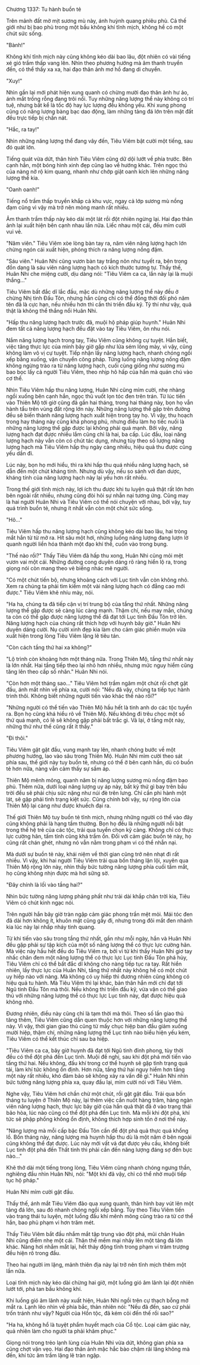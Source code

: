 




Chương 1337: Tu hành buồn tẻ


Trên mảnh đất mờ mịt sương mù này, ánh huỳnh quang phiêu phù. Cả thế giới như bị bao phủ trong một bầu không khí tĩnh mịch, không hề có một chút sức sống.

"Bành!"

Không khí tĩnh mịch này cũng không kéo dài bao lâu, đột nhiên có vài tiếng xé gió trầm thấp vang lên. Nhìn theo phương hướng mà âm thanh truyền đến, có thể thấy xa xa, hai đạo thân ảnh mơ hồ đang di chuyển.

"Xuy!"

Nhìn gần lại mới phát hiện xung quanh có chừng mười đạo thân ảnh hư ảo, ánh mắt trống rỗng đang trôi nổi. Tuy những năng lượng thể này không có trí tuệ, nhưng bất kể là tốc độ hay lực lượng đều không yếu. Khi xung phong cũng có năng lượng bàng bạc dao động, làm những tảng đá lớn trên mặt đất đều trực tiếp bị chấn nát.

"Hắc, ra tay!"

Nhìn những năng lượng thể đang vây đến, Tiêu Viêm bật cười một tiếng, sau đó quát lớn.

Tiếng quát vừa dứt, thân hình Tiêu Viêm cũng dữ dội lướt về phía trước. Bên cạnh hắn, một bóng hình xinh đẹp cũng lao về hướng khác. Trên ngọc thủ của nàng nở rộ kim quang, nhanh như chớp giật oanh kích lên những năng lượng thể kia.

"Oanh oanh!"

Tiếng nổ trầm thấp truyền khắp cả khu vực, ngay cả lớp sương mù nồng đạm cũng vì vậy mà trở nên mỏng manh rất nhiều.

Âm thanh trầm thấp này kéo dài một lát rồi đột nhiên ngừng lại. Hai đạo thân ảnh lại xuất hiện bên cạnh nhau lần nữa. Liếc nhau một cái, đều mỉm cười vui vẻ.

"Năm viên." Tiêu Viêm xòe lòng bàn tay ra, năm viên năng lượng hạch lớn chừng ngón cái xuất hiện, phóng thích ra năng lượng nồng đậm.

"Sáu viên." Huân Nhi cũng vươn bàn tay trắng nõn như tuyết ra, bên trong đồn dạng là sáu viên năng lượng hạch có kích thước tương tự. Thấy thế, Huân Nhi che miệng cười, dịu dàng nói: "Tiêu Viêm ca ca, lần này lại là muội thắng…"

Tiêu Viêm bất đắc dĩ lắc đầu, mặc dù những năng lượng thể này đều ở chừng Nhị tinh Đấu Tôn, nhưng hắn cũng chỉ có thể đồng thời đối phó năm tên đã là cực hạn, nếu nhiều hơn thì cần thi triển đấu kỹ. Tỷ thí như vậy, quả thật là không thể thắng nổi Huân Nhi.

"Hấp thu năng lượng hạch trước đã, muội hộ pháp giúp huynh." Huân Nhi đem tất cả năng lượng hạch đều đặt vào tay Tiêu Viêm, ôn nhu nói.

Nắm năng lượng hạch trong tay, Tiêu Viêm cũng không cự tuyệt. Hắn biết, việc tăng thực lực của mình bây giờ gấp như lửa sém lông mày, vì vậy, cũng không làm vô vị cự tuyệt. Tiếp nhận lấy năng lượng hạch, nhanh chóng ngồi xếp bằng xuống, vận chuyển công pháp. Từng luồng năng lượng nồng đậm không ngừng trào ra từ năng lượng hạch, cuối cùng giống như sương mù bao bọc lấy cả người Tiêu Viêm, theo nhịp hô hấp của hắn mà quán chú vào cơ thể.

Nhìn Tiêu Viêm hấp thu năng lượng, Huân Nhi cũng mỉm cười, nhẹ nhàng ngồi xuống bên cạnh hắn, ngọc thủ vuốt lọn tóc đen trên trán. Từ lúc tiến vào Thiên Mộ tới giờ cũng đã gần hai tháng, trong hai tháng này, bọn họ vẫn hành tẩu trên vùng đất rộng lớn này. Những năng lượng thể gặp trên đường đều sẽ biến thành năng lượng hạch xuất hiện trong tay họ. Vì vậy, thu hoạch trong hay tháng này cũng khá phong phú, nhưng điều làm họ tiếc nuối là những năng lượng thể gặp được lại không phải quá mạnh. Bởi vậy, năng lượng hạch đạt được nhiều lắm cũng chỉ là hai, ba cấp. Lúc đầu, loại năng lượng hạch này vẫn còn có chút tác dụng, nhưng tùy theo số lượng năng lượng hạch mà Tiêu Viêm hấp thụ ngày càng nhiều, hiệu quả thu được cũng yếu dần đi.

Lúc này, bọn họ mới hiểu, thì ra khi hấp thu quá nhiều năng lượng hạch, sẽ dẫn đến một chút kháng tính. Nhưng dù vậy, nếu so sánh với đan dược, kháng tính của năng lượng hạch này lại yếu hơn rất nhiều.

Trong thế giới tĩnh mịch này, lợi ích thu được khi tu luyện quả thật rất lớn hơn bên ngoài rất nhiều, nhưng cũng đòi hỏi sự nhẫn nại tương ứng. Cũng may là hai người Huân Nhi và Tiêu Viêm có thể nói chuyện với nhau, bởi vậy, tuy quá trình buồn tẻ, nhưng ít nhất vẫn còn một chút sức sống.

"Hô…"

Tiêu Viêm hấp thu năng lượng hạch cũng không kéo dài bao lâu, hai tròng mắt hắn từ từ mở ra. Hít sâu một hơi, những luồng năng lượng đang lượn lờ quanh người liền hóa thành một đạo khí thể, cuốn vào trong bụng.

"Thế nào rồi?" Thấy Tiêu Viêm đã hấp thu xong, Huân Nhi cũng mỏi mệt vươn vai một cái. Những đường cong duyên dáng rõ ràng hiển lộ ra, trong giọng nói còn mang theo vẻ biếng nhác mê người.

"Có một chút tiến bộ, nhưng khoảng cách với Lục tinh vẫn còn không nhỏ. Xem ra chúng ta phải tìm kiếm một vài năng lượng hạch có đẳng cao mới được." Tiêu Viêm khẽ nhíu mày, nói.

"Ha ha, chúng ta đã tiếp cận vị trí trung bộ của tầng thứ nhất. Những năng lượng thể gặp được sẽ càng lúc càng mạnh. Thậm chí, nếu may mắn, chúng ta còn có thể gặp được năng lượng thể đã đạt tới Lục tinh Đấu Tôn trở lên. Năng lượng hạch của chúng rất thích hợp với huynh bây giờ." Huân Nhi duyên dáng cười. Nụ cười xinh đẹp kia làm cho cảm giác phiền muộn vừa xuất hiện trong lòng Tiêu Viêm lặng lẽ tiêu tán.

"Còn cách tầng thứ hai xa không?"

"Lộ trình còn khoảng hơn một tháng nữa. Trong Thiên Mộ, tầng thứ nhất này là lớn nhất. Hai tầng tiếp theo lại nhỏ hơn nhiều, nhưng mức nguy hiểm cũng tăng lên theo cấp số nhân." Huân Nhi nói.

"Còn hơn một tháng sao…" Tiêu Viêm hơi trầm ngâm một chút rồi chợt gật đầu, ánh mắt nhìn về phía xa, cười nói: "Nếu đã vậy, chúng ta tiếp tục hành trình thôi. Không biết những người tiến vào khác thế nào rồi?"

"Những người có thể tiến vào Thiên Mộ hầu hết là tinh anh do các tộc tuyển ra. Bọn họ cũng khá hiểu rõ về Thiên Mộ. Nếu không đi trêu chọc một số thứ quá mạnh, có lẽ sẽ không gặp phải bất trắc gì. Vả lại, ở tầng một này, những thứ như thế cũng rất ít thấy."

"Đi thôi."

Tiêu Viêm gật gật đầu, vung mạnh tay lên, nhanh chóng bước về một phương hướng, lao vào sâu trong Thiên Mộ. Huân Nhi mỉm cười theo sát phía sau, thế giới này tuy buồn tẻ, nhưng có thể ở bên cạnh hắn, dù có buồn tẻ hơn nữa, nàng vẫn cảm thấy sự sấm áp.

Thiên Mộ mênh mông, quanh năm bị năng lượng sương mù nồng đậm bao phủ. Thêm nữa, dưới loại năng lượng uy áp này, bất kỳ thứ gì bay trên bầu trời đều sẽ phải chịu sức nặng như núi đè trên lưng. Chỉ cần phi hành một lát, sẽ gặp phải tình trạng kiệt sức. Cũng chính bởi vậy, sự rộng lớn của Thiên Mộ lại càng như được khuếch đại ra.

Thế giới Thiên Mộ tuy buồn tẻ tĩnh mịch, nhưng những người có thể vào đây cũng không phải là hạng tầm thường. Bọn họ đều là những người nổi bật trong thế hệ trẻ của các tộc, trải qua tuyển chọn kỹ càng. Không chỉ có thực lực cường hãn, tấm tính cũng khá trầm ổn. Đối với cảm giác buồn tẻ này, họ cũng rất chán ghét, nhưng nó vẫn nằm trong phạm vi có thể nhẫn nại.

Mà dưới sự buồn tẻ này, khái niệm về thời gian cũng trở nên nhạt đi rất nhiều. Vì vậy, khi hai người Tiêu Viêm trải qua bốn tháng lặn lội, xuyên qua Thiên Mộ rộng lớn này, nhìn thấy bức tường năng lượng phía cuối tầm mắt, họ cũng không nhịn được mà hơi sững sờ.

"Đây chính là lối vào tầng hai?"

Nhìn bức tường năng lượng phảng phất như trải dài khắp chân trời kia, Tiêu Viêm có chút kinh ngạc nói.

Trên người hắn bây giờ tràn ngập cảm giác phong trần mệt mỏi. Mái tóc đen đã dài hơn không ít, khuôn mặt cũng gầy đi, nhưng trong đôi mắt đen nhánh kia lúc này lại nhấp nháy tinh quang.

Từ khi tiến vào sâu trong tầng thứ nhất, gần như mỗi ngày, hắn và Huân Nhi đều gặp phải sự tập kích của một số năng lượng thể có thực lực cường hãn. Mà việc này hầu hết đều do Tiêu Viêm ra, bởi vì từ khi thấy Huân Nhi giơ tay nhấc chân đem một năng lượng thể có thực lực Lục tinh Đấu Tôn phá hủy, Tiêu Viêm chỉ có thể bất đắc dĩ không cho nàng tiếp tục ra tay. Rất hiển nhiên, lấy thực lực của Huân Nhi, tầng thứ nhất này không hề có một chút uy hiếp nào với nàng. Mà không có uy hiếp thì đương nhiên cũng không có hiệu quả tu hành. Mà Tiêu Viêm thì lại khác, bản thân hắn mới chỉ đạt tới Ngũ tinh Đấu Tôn mà thôi. Nếu không thi triển đấu kỹ, vừa vặn có thể giao thủ với những năng lượng thể có thực lực Lục tinh này, đạt được hiệu quả không nhỏ.

Đương nhiên, điều này cũng chỉ là tạm thời mà thôi. Theo số lần giao thủ tăng thêm, Tiêu Viêm cũng dần quen thuộc hơn với những năng lượng thể này. Vì vậy, thời gian giao thủ cũng từ mấy chục hiệp ban đầu giảm xuống mười hiệp, thậm chí, những năng lượng thể Lục tinh nào biểu hiện yếu kém, Tiêu Viêm có thể kết thúc chỉ sau ba hiệp.

"Tiêu Viêm ca ca, bây giờ huynh đã đạt tới Ngũ tinh đỉnh phong, tùy thời đều có thể đột phá đến Lục tinh. Muội đề nghị, sau khi đột phá mới tiến vào tầng thứ hai. Nếu không, đấu khí trong cơ thể huynh sẽ gặp tình trạng quá tải, làm khí tức không ổn định. Hơn nữa, tầng thứ hai nguy hiểm hơn tầng một này rất nhiều, khó đảm bảo sẽ không xảy ra vấn đề gì." Huân Nhi nhìn bức tường năng lượng phía xa, quay đầu lại, mỉm cười nói với Tiêu Viêm.

Nghe vậy, Tiêu Viêm hơi chần chừ một chút, rồi gật gật đầu. Trải qua bốn tháng tu luyện ở Thiên Mộ này, lại thêm việc cắn nuốt hàng trăm, hàng ngàn viên năng lượng hạch, thực lực bây giờ của hắn quả thật đã ở vào trạng thái bão hòa, lúc nào cũng có thể đột phá đến Lục tinh. Mà mỗi khi đột phá, khí tức sẽ phập phồng không ổn định, không thích hợp sinh tồn ở nơi thế này.

"Năng lượng mà mỗi cấp bậc Đấu Tôn cần để đột phá quả thực quá khổng lồ. Bốn tháng này, năng lượng mà huynh hấp thu dù là một năm ở bên ngoài cũng không thể đạt được. Lúc này mới vất vả đạt được yêu cầu, không biết Lục tinh đột phá đến Thất tinh thì phải cần đến năng lượng đáng sợ đến bực nào…"

Khẽ thở dài một tiếng trong lòng, Tiêu Viêm cũng nhanh chóng ngưng thần, nghiêng đầu nhìn Huân Nhi, nói: "Một khi đã vậy, chỉ có thể nhờ muội tiếp tục hộ pháp."

Huân Nhi mỉm cười gật đầu.

Thấy thế, ánh mắt Tiêu Viêm đảo qua xung quanh, thân hình bay vút lên một tảng đá lớn, sau đó nhanh chóng ngồi xếp bằng. Tùy theo Tiêu Viêm tiến vào trạng thái tu luyện, một luồng đấu khí mênh mông cũng trào ra từ cơ thể hắn, bao phủ phạm vi hơn trăm mét.

Thấy Tiêu Viêm bắt đầu nhắm mắt tập trung vào đột phá, mũi chân Huân Nhi cũng điểm nhẹ một cái. Thân thể mềm mại nhảy lên một tảng đá lớn khác. Nàng hơi nhắm mắt lại, hết thảy động tĩnh trong phạm vi trăm trượng đều hiện rõ trong đầu.

Theo hai người im lặng, mảnh thiên địa này lại trở nên tĩnh mịch thêm một lần nữa.

Loại tĩnh mịch này kéo dài chừng hai giờ, một luồng gió âm lãnh lại đột nhiên lướt tới, phá tan bầu không khí.

Khi luồng gió âm lãnh này xuất hiện, Huân Nhi ngồi trên cự thạch bỗng mở mắt ra. Lạnh lẽo nhìn về phía bắc, thản nhiên nói: "Nếu đã đến, sao cứ phải trốn tránh như vậy? Người của Hồn tộc, đã kém cỏi đến thế rồi sao?"

"Ha ha, không hổ là tuyệt phẩm huyết mạch của Cổ tộc. Loại cảm giác này, quả nhiên làm cho người ta phải khâm phục."

Giọng nói trong trẻo lạnh lùng của Huân Nhi vừa dứt, không gian phía xa cũng chợt vặn vẹo. Hai đạo thân ảnh mặc hắc bào chậm rãi lăng không mà đến, khí tức âm trầm lặng lẽ tràn ngập.




